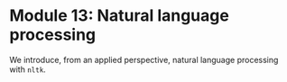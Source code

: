 # Module 13: Natural language processing

We introduce, from an applied perspective, natural language processing with `nltk`.
